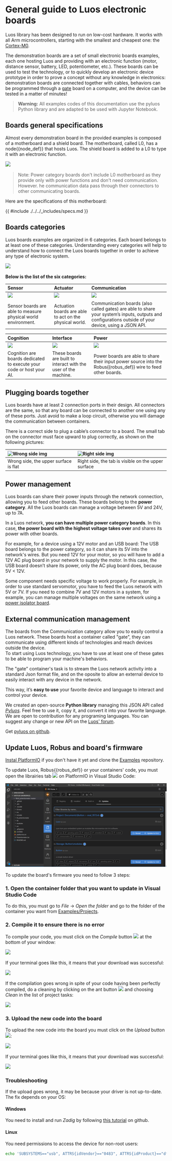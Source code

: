 # General guide to Luos electronic boards

Luos library has been designed to run on low-cost hardware. It works with all Arm microcontrollers, starting with the smallest and cheapest one: the <a href="https://developer.arm.com/ip-products/processors/cortex-m/cortex-m0" target="_blank">Cortex-M0</a>. 

The demonstration boards are a set of small electronic boards examples, each one hosting Luos and providing with an electronic function (motor, distance sensor, battery, LED, potentiometer, etc.). These boards can be used to test the technology, or to quickly develop an electronic device prototype in order to prove a concept without any knowledge in electronics: demonstration boards are connected together with cables, behaviors can be programmed through a [gate](boards_list/usb.md) board on a computer, and the device can be tested in a matter of minutes!

> **Warning:** All examples codes of this documentation use the pyluos Python library and are adapted to be used with Jupyter Notebook.

## Boards general specifications
Almost every demonstration board in the provided examples is composed of a motherboard and a shield board. The motherboard, called L0, has a <span class="cust_tooltip">node<span class="cust_tooltiptext">{{node_def}}</span></span> that hosts Luos. The shield board is added to a L0 to type it with an electronic function.

<img src="../../_assets/img/assembly.png" height="200px" />

> Note: Power category boards don't include L0 motherboard as they provide only with power functions and don't need communication. However. he communication data pass through their connectors to other communicating boards.

Here are the specifications of this motherboard:

{{ #include ./../../_includes/specs.md }}

## Boards categories
Luos boards examples are organized in 6 categories. Each board belongs to at least one of these categories. Understanding every categories will help to understand how to connect the Luos boards together in order to achieve any type of electronic system.

<img src="../../_assets/img/boards_example.png" height="" />

**Below is the list of the six categories:**

|Sensor|Actuator|Communication|
|:-|:-|:-|
|<img src="../../_assets/img/sticker-sensor.png" height="80" />|<img src="../../_assets/img/sticker-actuation.png" height="80" />|<img src="../../_assets/img/sticker-communication.png" height="80" />|
|Sensor boards are able to measure physical world environment.|Actuation boards are able to act on the physical world.|Communication boards (also called gates) are able to share your system’s inputs, outputs and configurations outside of your device, using a JSON API.|

|Cognition|Interface|Power|
|:-|:-|:-|
|<img src="../../_assets/img/sticker-cognition.png" height="80" />|<img src="../../_assets/img/sticker-interface.png" height="80" />|<img src="../../_assets/img/sticker-power.png" height="80" />|
|Cognition are boards dedicated to execute your code or host your AI.|These boards are built to interact with the user of the machine.|Power boards are able to share their input power source into the <span class="cust_tooltip">Robus<span class="cust_tooltiptext">{{robus_def}}</span></span> wire to feed other boards.|

<a name="plug"></a>
## Plugging boards together
Luos boards have at least 2 connection ports in their design. All connectors are the same, so that any board can be connected to another one using any of these ports. Just avoid to make a loop circuit, otherwise you will damage the communication between containers.

There is a correct side to plug a cable’s connector to a board. The small tab on the connector must face upward to plug correctly, as shown on the following pictures:

|![Wrong side img](../../_assets/img/plug-no.png)|![Right side img](../../_assets/img/plug-yes.png)|
|:-|:-|
|Wrong side, the upper surface is flat|Right side, the tab is visible on the upper surface|

## Power management
Luos boards can share their power inputs through the network connection, allowing you to feed other boards. These boards belong to the **power category**.
All the Luos boards can manage a voltage between 5V and 24V, up to 7A.

In a Luos network, **you can have multiple power category boards**. In this case, **the power board with the highest voltage takes over** and shares its power with other boards.

For example, for a device using a 12V motor and an USB board: The USB board belongs to the power category, so it can share its 5V into the network's wires. But you need 12V for your motor, so you will have to add a 12V AC plug board in your network to supply the motor. In this case, the USB board doesn’t share its power, only the AC plug board does, because 5V < 12V.

Some component needs specific voltage to work properly. For example, in order to use standard servomotor, you have to feed the Luos network with 5V or 7V. If you need to combine 7V and 12V motors in a system, for example, you can manage multiple voltages on the same network using a [power isolator board](boards_list/power-isolator.md).

## External communication management
The boards from the Communication category allow you to easily control a Luos network. These boards host a container called "gate", they can communicate using different kinds of technologies and reach devices outside the device.<br/>To start using Luos technology, you have to use at least one of these gates to be able to program your machine's behaviors.

The "gate" container's task is to stream the Luos network activity into a standard Json format file, and on the oposite to allow an external device to easily interact with any device in the network.

This way, it’s **easy to use** your favorite device and language to interact and control your device.

We created an open-source **Python library** managing this JSON API called [*Pyluos*](../high/pyluos.md). Feel free to use it, copy it, and convert it into your favorite language. We are open to contribution for any programing languages. You can suggest any change or new API on the <a href="https://community.luos.io/" target="_blank">Luos' forum</a>.

Get <a href="https://github.com/Luos-io/Pyluos" target="_blank">pyluos on github</a>.

## Update Luos, Robus and board's firmware
[Instal PlatformIO](https://docs.luos.io/pages/low/dev-env.html) if you don't have it yet and clone the [Examples](https://github.com/Luos-io/Examples) repository.

To update Luos, <span class="cust_tooltip">Robus<span class="cust_tooltiptext">{{robus_def}}</span></span> or your containers' code, you must open the librairies tab ![](../../_assets/img/vscode-lib-button.png) on PlatformIO in Visual Studio Code:

![](../../_assets/img/Update_Luos_Robus_Containers.png)

To update the board's firmware you need to follow 3 steps:

### 1. Open the container folder that you want to update in Visual Studio Code
To do this, you must go to *File* -> *Open the folder* and go to the folder of the container you want from [Examples/Projects](https://github.com/Luos-io/Examples/tree/master/Projects).

### 2. Compile it to ensure there is no error
To compile your code, you must click on the *Compile* button ![](../../_assets/img/compile-button.png) at the bottom of your window:

![](../../_assets/img/compile.png)

If your terminal goes like this, it means that your download was successful:

![](../../_assets/img/compile_success.png)

If the compilation goes wrong in spite of your code having been perfectly compiled, do a cleaning by clicking on the ant button ![](../../_assets/img/vscode-ant-button.png) and choosing *Clean* in the list of project tasks:

![](../../_assets/img/clean.png)

### 3. Upload the new code into the board
To upload the new code into the board you must click on the *Upload* button ![](../../_assets/img/upload-button.png):

![](../../_assets/img/upload.png)

If your terminal goes like this, it means that your download was successful:

![](../../_assets/img/upload_success.png)

### Troubleshooting
If the upload goes wrong, it may be because your driver is not up-to-date. The fix depends on your OS:

#### Windows
You need to install and run *Zadig* by following <a href="https://github.com/profezzorn/ProffieOS/wiki/zadig" target="blank_">this tutorial</a> on github.

#### Linux
You need permissions to access the device for non-root users:
```bash
echo 'SUBSYSTEMS=="usb", ATTRS{idVendor}=="0483", ATTRS{idProduct}=="df11", GROUP="plugdev", MODE="0666"' > /etc/udev/rules.d/60-luos.rules
```
